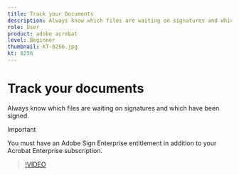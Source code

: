 ```yaml
---
title: Track your Documents
description: Always know which files are waiting on signatures and which have been signed
role: User
product: adobe acrobat
level: Beginner
thumbnail: KT-8256.jpg
kt: 8256
---
```

# Track your documents

Always know which files are waiting on signatures and which have been signed.

>[!IMPORTANT]
>
>You must have an Adobe Sign Enterprise entitlement in addition to your Acrobat Enterprise subscription.

>[!VIDEO](https://video.tv.adobe.com/v/338492?hidetitle=true)
